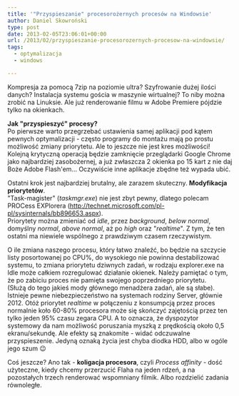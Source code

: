 ```yaml
---
title: '"Przyspieszanie" procesorożernych procesów na Windowsie'
author: Daniel Skowroński
type: post
date: 2013-02-05T23:06:01+00:00
url: /2013/02/przyspieszanie-procesorozernych-procesow-na-windowsie/
tags:
  - optymalizacja
  - windows

---
```

Kompresja za pomocą 7zip na poziomie ultra? Szyfrowanie dużej ilości danych? Instalacja systemu gościa w maszynie wirtualnej? To niby można zrobić na Linuksie. Ale już renderowanie filmu w Adobe Premiere pójdzie tylko na okienkach.

<!--break-->

  
**Jak "przyspieszyć" procesy?**  
Po pierwsze warto przegrzebać ustawienia samej aplikacji pod kątem pewnych optymalizacji - często programy do montażu mają po prostu możliwość zmiany priorytetu. Ale to jeszcze nie jest kres możliwości! Kolejną krytyczną operacją będzie zamknięcie przeglądarki Google Chrome jako najbardziej zasobożernej, a już zwłaszcza 2 okienka po 15 kart z nie daj Boże Adobe Flash'em... Oczywiście inne aplikacje zbędne też wypada ubić. 

Ostatni krok jest najbardziej brutalny, ale zarazem skuteczny. **Modyfikacja priorytetów**.  
"Task-magister" (_taskmgr.exe_) nie jest zbyt pewny, dlatego polecam PROCess EXPlorera (http://technet.microsoft.com/pl-pl/sysinternals/bb896653.aspx).  
Priorytety można zmieniać od _idle_, przez _background_, _below normal_, domyślny _normal_, _above normal_, aż po _high_ oraz "_realtime_". Z tym, że ten ostatni ma niewiele wspólnego z prawdziwym czasem rzeczywistym. 

O ile zmiana naszego procesu, który łatwo znaleźć, bo będzie na szczycie listy posortowanej po CPU%, do wysokiego nie powinna destabilizować systemu, to zmiana priorytetu dziwnych zadań, w rodzaju explorer.exe na Idle może całkiem rozregulować działanie okienek. Należy pamiętać o tym, że po zabiciu proces nie pamięta swojego poprzedniego priorytetu.  
(Służą do tego jakieś mody głównego menadżera zadań, ale są słabe).  
Istnieje pewne niebezpieczeństwo na systemach rodziny Server, głównie 2012. Otóż priorytet _realtime_ w połączeniu z konsumpcją przez proces normalnie koło 60-80% procesora może się skończyć zajętością przez ten tylko jeden 95% czasu zegara CPU. A to oznacza, że dyspozytor systemowy da nam możliwość poruszania myszką z prędkością około 0,5 ekranu/sekundę. Ale efekty są znakomite - widać odczuwalne przyspieszenie. Jedyną oznaką życia jest chyba diodka HDD, albo w ogóle jego szum 😉

Coś jeszcze? Ano tak - **koligacja procesora**, czyli _Process affinity_ - dość użyteczne, kiedy chcemy przerzucić Flaha na jeden rdzeń, a na pozostałych trzech renderować wspomniany filmik. Albo rozdzielić zadania równoległe.